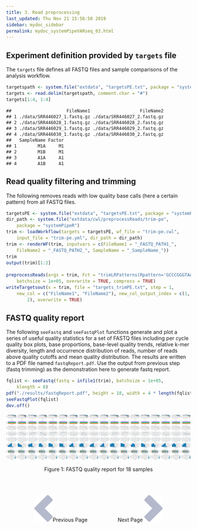 ```yaml
---
title: 3. Read preprocessing
last_updated: Thu Nov 21 15:58:58 2019
sidebar: mydoc_sidebar
permalink: mydoc_systemPipeVARseq_03.html
---
```


## Experiment definition provided by `targets` file

The `targets` file defines all FASTQ files and sample comparisons of the analysis workflow.


```r
targetspath <- system.file("extdata", "targetsPE.txt", package = "systemPipeR")
targets <- read.delim(targetspath, comment.char = "#")
targets[1:4, 1:4]
```

```
##                     FileName1                   FileName2
## 1 ./data/SRR446027_1.fastq.gz ./data/SRR446027_2.fastq.gz
## 2 ./data/SRR446028_1.fastq.gz ./data/SRR446028_2.fastq.gz
## 3 ./data/SRR446029_1.fastq.gz ./data/SRR446029_2.fastq.gz
## 4 ./data/SRR446030_1.fastq.gz ./data/SRR446030_2.fastq.gz
##   SampleName Factor
## 1        M1A     M1
## 2        M1B     M1
## 3        A1A     A1
## 4        A1B     A1
```

## Read quality filtering and trimming

The following removes reads with low quality base calls (here a certain pattern) 
from all FASTQ files. 


```r
targetsPE <- system.file("extdata", "targetsPE.txt", package = "systemPipeR")
dir_path <- system.file("extdata/cwl/preprocessReads/trim-pe", 
    package = "systemPipeR")
trim <- loadWorkflow(targets = targetsPE, wf_file = "trim-pe.cwl", 
    input_file = "trim-pe.yml", dir_path = dir_path)
trim <- renderWF(trim, inputvars = c(FileName1 = "_FASTQ_PATH1_", 
    FileName2 = "_FASTQ_PATH2_", SampleName = "_SampleName_"))
trim
output(trim)[1:2]

preprocessReads(args = trim, Fct = "trimLRPatterns(Rpattern='GCCCGGGTAA', subject=fq)", 
    batchsize = 1e+05, overwrite = TRUE, compress = TRUE)
writeTargetsout(x = trim, file = "targets_trimPE.txt", step = 1, 
    new_col = c("FileName1", "FileName2"), new_col_output_index = c(1, 
        2), overwrite = TRUE)
```

## FASTQ quality report

The following `seeFastq` and `seeFastqPlot` functions generate and plot a series of 
useful quality statistics for a set of FASTQ files including per cycle quality box
plots, base proportions, base-level quality trends, relative k-mer
diversity, length and occurrence distribution of reads, number of reads
above quality cutoffs and mean quality distribution. The results are
written to a PDF file named `fastqReport.pdf`. Use the output from previous step 
(fastq trimming) as the demonstration here to generate fastq report.


```r
fqlist <- seeFastq(fastq = infile1(trim), batchsize = 1e+05, 
    klength = 8)
pdf("./results/fastqReport.pdf", height = 18, width = 4 * length(fqlist))
seeFastqPlot(fqlist)
dev.off()
```

![](./pages/mydoc/systemPipeVARseq_files/fastqReport.png)
<div align="center">Figure 1: FASTQ quality report for 18 samples</div>

<br><br><center><a href="mydoc_systemPipeVARseq_02.html"><img src="images/left_arrow.png" alt="Previous page."></a>Previous Page &nbsp; &nbsp; &nbsp; &nbsp; &nbsp; &nbsp; &nbsp; &nbsp; &nbsp; &nbsp; Next Page
<a href="mydoc_systemPipeVARseq_04.html"><img src="images/right_arrow.png" alt="Next page."></a></center>
